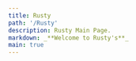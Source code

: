 ```yaml
---
title: Rusty
path: '/Rusty'
description: Rusty Main Page.
markdown: _**Welcome to Rusty's**_
main: true
---
```


